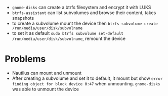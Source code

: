 + `gnome-disks` can create a btrfs filesystem and encrypt it with LUKS
+ `btrfs-assistant` can list subvolumes and browse their content, takes snapshots
+ to create a subvolume mount the device then `btrfs subvolume create /run/media/user/disk/subvolname`
+ to set it as default `sudo btrfs subvolume set-default /run/media/user/disk/subvolname`, remount the device

# Problems
+ Nautilus can mount and unmount
+ After creating a subvolume and set it to default, it mount but show `error finding object for block device 0:47` when unmounting. `gnome-disks` was able to unmount the device